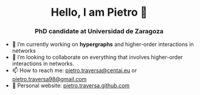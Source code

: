 <h1 align="center"> Hello, I am Pietro 🎈</h1>
<h3 align="center">PhD candidate at Universidad de Zaragoza</h3>

- 👀 I’m currently working on **hypergraphs** and higher-order interactions in networks
- 💞️ I’m looking to collaborate on everything that involves higher-order interactions in networks.
- 📫 How to reach me: pietro.traversa@centai.eu or pietro.traversa98@gmail.com
- 🍰 Personal website: [pietro.traversa.github.com](https://pietrotraversa.github.io) 

<!---
pietrotraversa/pietrotraversa is a ✨ special ✨ repository because its `README.md` (this file) appears on your GitHub profile.
You can click the Preview link to take a look at your changes.
--->
